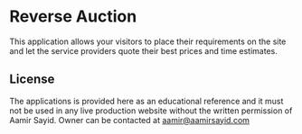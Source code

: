 # Reverse Auction
This application allows your visitors to place their requirements on the site and let the service providers quote their best prices and time estimates.

## License
The applications is provided here as an educational reference and it must not be used in any live production website without the written permission of Aamir Sayid.
Owner can be contacted at aamir@aamirsayid.com